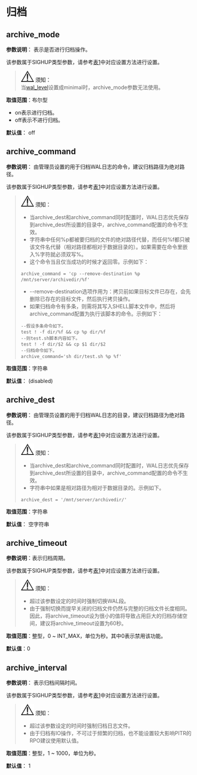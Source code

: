 # 归档

## archive\_mode<a name="zh-cn_topic_0283137238_zh-cn_topic_0237124710_zh-cn_topic_0059778119_sc70ee2a3ae214c89a156d9ad7a8b81e8"></a>

**参数说明**： 表示是否进行归档操作。

该参数属于SIGHUP类型参数，请参考[表1](重设参数.md#zh-cn_topic_0237121562_zh-cn_topic_0059777490_t91a6f212010f4503b24d7943aed6d846)中对应设置方法进行设置。

>![](public_sys-resources/icon-notice.png) **须知：**  
>当[wal\_level](设置.md#zh-cn_topic_0283137354_zh-cn_topic_0237124707_zh-cn_topic_0059778393_s2c76f5957066407a959191148f2c780f)设置成minimal时，archive\_mode参数无法使用。

**取值范围**：布尔型

-   on表示进行归档。
-   off表示不进行归档。

**默认值**： off

## archive\_command<a name="zh-cn_topic_0283137238_zh-cn_topic_0237124710_zh-cn_topic_0059778119_sb54b5ab5e89e4a45a0c3401362709782"></a>

**参数说明**： 由管理员设置的用于归档WAL日志的命令，建议归档路径为绝对路径。

该参数属于SIGHUP类型参数，请参考[表1](重设参数.md#zh-cn_topic_0237121562_zh-cn_topic_0059777490_t91a6f212010f4503b24d7943aed6d846)中对应设置方法进行设置。

>![](public_sys-resources/icon-notice.png) **须知：**
> 
>-   当archive\_dest和archive\_command同时配置时，WAL日志优先保存到archive\_dest所设置的目录中，archive\_command配置的命令不生效。
>-   字符串中任何%p都被要归档的文件的绝对路径代替，而任何%f都只被该文件名代替（相对路径都相对于数据目录的）。如果需要在命令里嵌入%字符就必须双写%。
>-   这个命令当且仅当成功的时候才返回零。示例如下：
>    ```
>    archive_command = 'cp --remove-destination %p /mnt/server/archivedir/%f' 
>    ```
>-   --remove-destination选项作用为：拷贝前如果目标文件已存在，会先删除已存在的目标文件，然后执行拷贝操作。
>-   如果归档命令有多条，则需将其写入SHELL脚本文件中，然后将archive\_command配置为执行该脚本的命令。示例如下：
>    ```
>    --假设多条命令如下。
>    test ! -f dir/%f && cp %p dir/%f
>    --则test.sh脚本内容如下。
>    test ! -f dir/$2 && cp $1 dir/$2 
>    --归档命令如下。
>    archive_command='sh dir/test.sh %p %f'
>    ```

**取值范围**：字符串

**默认值**： \(disabled\)


## archive\_dest<a name="section460019369146"></a>

**参数说明**： 由管理员设置的用于归档WAL日志的目录，建议归档路径为绝对路径。

该参数属于SIGHUP类型参数，请参考[表1](重设参数.md#zh-cn_topic_0237121562_zh-cn_topic_0059777490_t91a6f212010f4503b24d7943aed6d846)中对应设置方法进行设置。

>![](public_sys-resources/icon-notice.png) **须知：** 
>
>-   当archive\_dest和archive\_command同时配置时，WAL日志优先保存到archive\_dest所设置的目录中，archive\_command配置的命令不生效。
>-   字符串中如果是相对路径为相对于数据目录的。示例如下。
>    ```
>    archive_dest = '/mnt/server/archivedir/'
>    ```

**取值范围**：字符串

**默认值**： 空字符串


## archive\_timeout<a name="zh-cn_topic_0283137238_zh-cn_topic_0237124710_zh-cn_topic_0059778119_s360e571a567640fb8e0b438103192290"></a>

**参数说明**：表示归档周期。

该参数属于SIGHUP类型参数，请参考[表1](重设参数.md#zh-cn_topic_0237121562_zh-cn_topic_0059777490_t91a6f212010f4503b24d7943aed6d846)中对应设置方法进行设置。

>![](public_sys-resources/icon-notice.png) **须知：** 
>
>-   超过该参数设定的时间时强制切换WAL段。
>-   由于强制切换而提早关闭的归档文件仍然与完整的归档文件长度相同。因此，将archive\_timeout设为很小的值将导致占用巨大的归档存储空间，建议将archive\_timeout设置为60秒。

**取值范围**：整型，0 \~ INT\_MAX，单位为秒。其中0表示禁用该功能。

**默认值**：0

## archive\_interval<a name="section29801535132414"></a>

**参数说明**： 表示归档间隔时间。

该参数属于SIGHUP类型参数，请参考[表1](重设参数.md#zh-cn_topic_0283137176_zh-cn_topic_0237121562_zh-cn_topic_0059777490_t91a6f212010f4503b24d7943aed6d846)中对应设置方法进行设置。

>![](public_sys-resources/icon-notice.png) **须知：** 
>
>-   超过该参数设定的时间时强制归档日志文件。
>-   由于归档有IO操作，不可过于频繁的归档，也不能设置较大影响PITR的RPO建议使用默认值。

**取值范围**：整型，1 \~ 1000‬，单位为秒。

**默认值**： 1